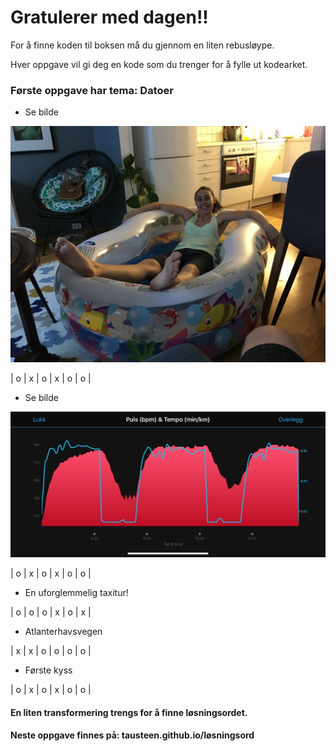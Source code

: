 # Gratulerer med dagen!!

For å finne koden til boksen må du gjennom en liten rebusløype.

Hver oppgave vil gi deg en kode som du trenger for å fylle ut kodearket.

### Første oppgave har tema: Datoer

- Se bilde

![img](badebasseng.JPG)

| o | x | o | x | o | o | 

- Se bilde

![img](puls.JPG)

| o | x | o | x | o | o | 

- En uforglemmelig taxitur!

| o | o | o | x | o | x | 

- Atlanterhavsvegen

| x | x | o | o | o | o | 

- Første kyss

| o | x | o | x | o | o | 


#### En liten transformering trengs for å finne løsningsordet.

#### Neste oppgave finnes på: tausteen.github.io/løsningsord
